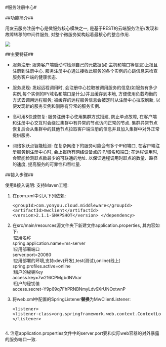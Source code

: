 #服务注册中心#

##功能简介##

用友云服务注册中心是微服务核心模块之一, 是基于REST的云端服务注册/发现和故障转移的中间件服务, 对整个微服务架构起着最核心的整合作用.

![](images/datacenter.png)


##主要特征##


- 服务注册: 服务客户端启动时检测自己的元数据(如:主机和端口等信息)上报且注册到注册中心. 服务注册中心通过接收此服务的各个实例的心跳信息来检查服务客户端的健康状态.

- 服务发现: 发起远程调用时, 会注册中心拉取被调用服务的信息(如服务有多少实例,每个实例的IP/域名和端口是什么)并且缓存到本地, 方便使用负载均衡的方式去调用远程服务; 被缓存的远程服务信息会被定时从注册中心拉取刷新, 以便发现新的服务实例和删除有异常的服务实例.

- 高可用&快速恢复: 服务注册中心使用集群方式搭建, 防止单点故障, 在客户端和注册中心交互时会绕过集群中有异常的节点访问正常的节点. 集群异常节点恢复后会从集群中的其他节点拉取客户端注册的信息并且加入集群中对外正常提供服务.

- 网络多跃点智能检测: 在复杂网络下的服务可能会有多个IP和端口, 在客户端注册服务到注册中心时, 会上报所有网络设备点的IP/域名和端口; 在远程调用时, 会智能检测跃点数最少的可联通的地址. 以保证远程调用时跃点的数量、路径的速度, 提高服务的可靠性和吞吐量. 



##接入步骤##

使用&接入说明: 支持Maven工程:


1. 在pom.xml中引入下列依赖:<pre>
&lt;groupId&gt;com.yonyou.cloud.middleware&lt;/groupId&gt;
		&lt;artifactId&gt;mwclient&lt;/artifactId&gt;
		&lt;version&gt;2.1.1-SNAPSHOT&lt;/version&gt;
&lt;/dependency&gt;
</pre>

2. 在src/main/resources源文件夹下新建文件application.properties, 其内容如下:</pre><br>
!应用名称<br>
spring.application.name=ms-server<br>
!应用部署端口<br>
server.port=20060<br>
!应用部署的环境,支持:dev(开发),test(测试),online(线上)<br>
spring.profiles.active=online<br>
!租户的秘钥Key<br>
access.key=7w216CPMgbdNVkar<br>
!租户的秘钥值<br>
access.secret=Y9p69q7FhPRNBNmyLdv9XrUNOxtwnP</pre>

3. 将web.xml中配置的SpringListener**替换**为MwClientListener:<pre>
&lt;listener&gt;
		&lt;listener-class&gt;org.springframework.web.context.ContextLoaderListener&lt;/listener-class&gt;
&lt;/listener&gt;
</pre>
4. 注意application.properties文件中的server.port要和实际web容器的对外暴露的服务端口一致.



